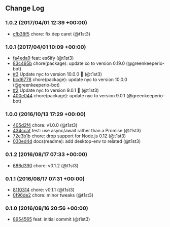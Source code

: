 ## Change Log

### 1.0.2 (2017/04/01 12:39 +00:00)
- [cfb38f5](https://github.com/t1st3/is-mate/commit/cfb38f5922de1a6c97fab55f6f6da55effc8c0e4) chore: fix dep caret (@t1st3)

### 1.0.1 (2017/04/01 10:09 +00:00)
- [fa4eda9](https://github.com/t1st3/is-mate/commit/fa4eda90aedd898c158c1f9accfaa13f0d9d654b) feat: es6ify (@t1st3)
- [83c495b](https://github.com/t1st3/is-mate/commit/83c495b510f66015a3e66a21eecb5b8b643d76de) chore(package): update xo to version 0.19.0 (@greenkeeperio-bot)
- [#3](https://github.com/t1st3/is-mate/pull/3) Update nyc to version 10.0.0 🚀 (@t1st3)
- [bcd6778](https://github.com/t1st3/is-mate/commit/bcd67782dd42920337646c169437cade1973f9d5) chore(package): update nyc to version 10.0.0 (@greenkeeperio-bot)
- [#2](https://github.com/t1st3/is-mate/pull/2) Update nyc to version 9.0.1 🚀 (@t1st3)
- [400e044](https://github.com/t1st3/is-mate/commit/400e044e71760507ceee02355c21d5d58c06f3c8) chore(package): update nyc to version 9.0.1 (@greenkeeperio-bot)

### 1.0.0 (2016/10/13 17:29 +00:00)
- [405d2f4](https://github.com/t1st3/is-mate/commit/405d2f4c9e83f5c48395da204751b1c749657e1d) chore: v1.0.0 (@t1st3)
- [434ccaf](https://github.com/t1st3/is-mate/commit/434ccafb962f0b625a255493d031a85b6fcab518) test: use async/await rather than a Promise (@t1st3)
- [72e3b1b](https://github.com/t1st3/is-mate/commit/72e3b1bb9433b1a66c50bb0faa3c94314d54ed1f) chore: drop support for Node.js 0.12 (@t1st3)
- [030ed4d](https://github.com/t1st3/is-mate/commit/030ed4d9ad7ba4bafa32a5c258939445d1f695c8) docs(readme): add desktop-env to related (@t1st3)

### 0.1.2 (2016/08/17 07:33 +00:00)
- [686d390](https://github.com/t1st3/is-mate/commit/686d3905affb8679f3d476070a2c521f7968e3ec) chore: v0.1.2 (@t1st3)

### 0.1.1 (2016/08/17 07:31 +00:00)
- [8110314](https://github.com/t1st3/is-mate/commit/81103140e8dbf1b65c40f85c35bac3e5064922d5) chore: v0.1.1 (@t1st3)
- [0f96de2](https://github.com/t1st3/is-mate/commit/0f96de202a04e6655199b2bca1be567c17e0728e) chore: minor tweaks (@t1st3)

### 0.1.0 (2016/08/16 20:56 +00:00)
- [8954565](https://github.com/t1st3/is-mate/commit/89545654140677d7bda009d3a8ebe51144529aee) feat: initial commit (@t1st3)